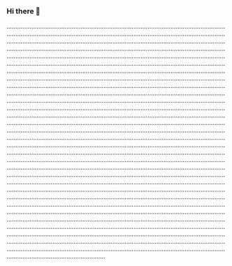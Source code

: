 ### Hi there 👋

............................................................................................................................................................................................................................................................................................................................................................................................................................................................................................................................................................................................................................................................................................................................................................................................................................................................................................................................................................................................................................................................................................................................................................................................................................................................................................................................................................................................................................................................................................................................................................................................................................................................................................................................................................................................................................................................................................................................................................................................................................................................................................................................................................................................................................................................................................................................................................................................................................................................................................................................................................................................................................................................................................................................................................................................................................................................................................................................................................................................................................................................................................................................................................................................................................................................................................................................................................................................................................................................................................................................................................................................................................................................................................................................................................................................................................................................................................................................................................................................................................................................